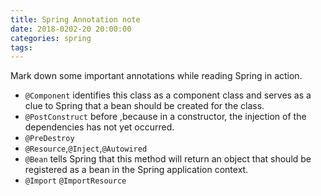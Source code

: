 ```yaml
---
title: Spring Annotation note
date: 2018-0202-20 20:00:00
categories: spring
tags:
---
```

Mark down some important annotations while reading Spring in action.
<!-- more -->
- `@Component` identifies this class as a component class and serves as a clue to Spring that a bean should be created for the class.
- `@PostConstruct` before ,because in a constructor, the injection of the dependencies has not yet occurred.
- `@PreDestroy` 
- `@Resource`,`@Inject`,`@Autowired`
- `@Bean` tells Spring that this method will return an object that should be registered as a bean in the Spring application context.
- `@Import` `@ImportResource`